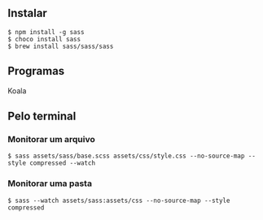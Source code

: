 ## Instalar
```shell
$ npm install -g sass
$ choco install sass
$ brew install sass/sass/sass
```
## Programas
Koala

## Pelo terminal
### Monitorar um arquivo
```shell
$ sass assets/sass/base.scss assets/css/style.css --no-source-map --style compressed --watch
```
### Monitorar uma pasta
```shell
$ sass --watch assets/sass:assets/css --no-source-map --style compressed
```

## 